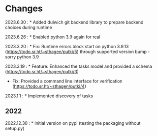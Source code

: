 # Changes

2023.6.30
:    * Added dulwich git backend library to prepare backend choices during runtime

2023.6.26
:    * Enabled python 3.9 again for real

2023.3.20
:    * Fix: Runtime errors block start on python 3.9.13 (<https://todo.sr.ht/~sthagen/putki/5>) through supported version bump - sorry python 3.9

2023.3.19
:    * Feature: Enhanced the tasks model and provided a schema (<https://todo.sr.ht/~sthagen/putki/3>)
* Fix: Provided a command line interface for verification (<https://todo.sr.ht/~sthagen/putki/4>)

2023.1.1
:    * Implemented discovery of tasks

## 2022

2022.12.30
:    * Initial version on pypi (testing the packaging without setup.py)
